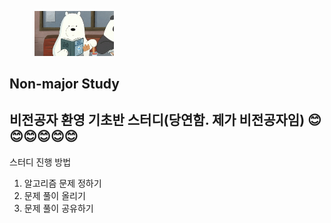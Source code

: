 

<!DOCTYPE html>
<html>
<head>
    <meta charset = 'UTF-8'></charset>
</head>
<body>
    <figure>
        <a id="fig_href" href="#" target="_blank"><img src="../resources/iceBear.gif" width="30%"></a>
    </figure>
    <section id="header">
        <h1 id="title">Non-major Study</h1>
        <h2 id="subtitle">비전공자 환영 기초반 스터디(당연함. 제가 비전공자임) 😊😊😊😊😊😊</h2>
    </section>
    <section id="howToStudy">
        <div class="list"><p class="list_title">스터디 진행 방법</p></div>
            <ol class="contents">
                <li>알고리즘 문제 정하기</li>
                <li>문제 풀이 올리기</li>
                <li>문제 풀이 공유하기</li>
            </ol>
    </section>
</body>
</html>
